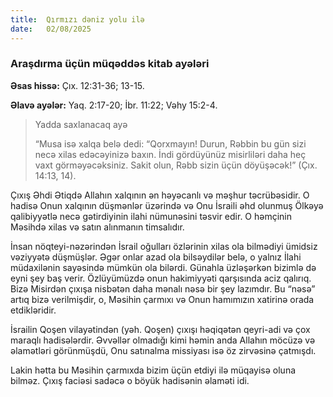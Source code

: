 ```yaml
---
title:  Qırmızı dəniz yolu ilə
date:   02/08/2025
---
```


### Araşdırma üçün müqəddəs kitab ayələri

**Əsas hissə:** Çıx. 12:31-36; 13-15.

**Əlavə ayələr:** Yaq. 2:17-20; İbr. 11:22; Vəhy 15:2-4.

> <p>Yadda saxlanacaq ayə</p>
> “Musa isə xalqa belə dedi: “Qorxmayın! Durun, Rəbbin bu gün sizi necə xilas edəcəyinizə baxın. İndi gördüyünüz misirliləri daha heç vaxt görməyəcəksiniz. Sakit olun, Rəbb sizin üçün döyüşəcək!” (Çıx. 14:13, 14).

Çıxış Əhdi Ətiqdə Allahın xalqının ən həyəcanlı və məşhur təcrübəsidir. O hadisə Onun xalqının düşmənlər üzərində və Onu İsraili əhd olunmuş Ölkəyə qalibiyyətlə necə gətirdiyinin ilahi nümunəsini təsvir edir. O həmçinin Məsihdə xilas və satın alınmanın timsalıdır.

İnsan nöqteyi-nəzərindən İsrail oğulları özlərinin xilas ola bilmədiyi ümidsiz vəziyyətə düşmüşlər. Əgər onlar azad ola bilsəydilər belə, o yalnız İlahi müdaxilənin sayəsində mümkün ola bilərdi. Günahla üzləşərkən bizimlə də eyni şey baş verir. Özlüyümüzdə onun hakimiyyəti qarşısında aciz qalırıq. Bizə Misirdən çıxışa nisbətən daha mənalı nəsə bir şey lazımdır. Bu “nəsə” artıq bizə verilmişdir, o, Məsihin çarmıxı və Onun hamımızın xatirinə orada etdikləridir.

İsrailin Qoşen vilayətindən (yəh. Qoşen) çıxışı həqiqətən qeyri-adi və çox maraqlı hadisələrdir. Əvvəllər olmadığı kimi həmin anda Allahın möcüzə və əlamətləri görünmüşdü, Onu satınalma missiyası isə öz zirvəsinə çatmışdı.

Lakin hətta bu Məsihin çarmıxda bizim üçün etdiyi ilə müqayisə oluna bilməz. Çıxış faciəsi sadəcə o böyük hadisənin əlaməti idi.